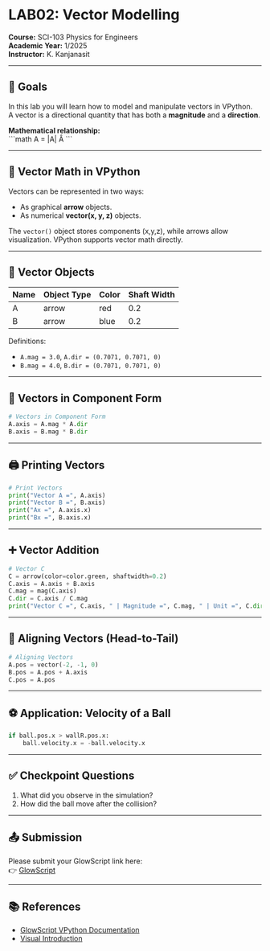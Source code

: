 # LAB02: Vector Modelling  
**Course:** SCI-103 Physics for Engineers  
**Academic Year:** 1/2025  
**Instructor:** K. Kanjanasit  

---

## 🎯 Goals  
In this lab you will learn how to model and manipulate vectors in VPython.  
A vector is a directional quantity that has both a **magnitude** and a **direction**.  

**Mathematical relationship:**  
\`\`\`math
A = |A|  Â
\`\`\`

---

## 📐 Vector Math in VPython  
Vectors can be represented in two ways:
- As graphical **arrow** objects.  
- As numerical **vector(x, y, z)** objects.  

The `vector()` object stores components (x,y,z), while arrows allow visualization. VPython supports vector math directly.

---

## 🏹 Vector Objects  
| Name | Object Type | Color | Shaft Width |
|------|-------------|-------|-------------|
| A    | arrow       | red   | 0.2         |
| B    | arrow       | blue  | 0.2         |

Definitions:  
- `A.mag = 3.0`, `A.dir = (0.7071, 0.7071, 0)`  
- `B.mag = 4.0`, `B.dir = (0.7071, 0.7071, 0)`  

---

## 🧮 Vectors in Component Form  
```python
# Vectors in Component Form
A.axis = A.mag * A.dir
B.axis = B.mag * B.dir
```

---

## 🖨️ Printing Vectors  
```python
# Print Vectors
print("Vector A =", A.axis)
print("Vector B =", B.axis)
print("Ax =", A.axis.x)
print("Bx =", B.axis.x)
```

---

## ➕ Vector Addition  
```python
# Vector C
C = arrow(color=color.green, shaftwidth=0.2)
C.axis = A.axis + B.axis
C.mag = mag(C.axis)
C.dir = C.axis / C.mag
print("Vector C =", C.axis, " | Magnitude =", C.mag, " | Unit =", C.dir)
```

---

## 📏 Aligning Vectors (Head-to-Tail)  
```python
# Aligning Vectors
A.pos = vector(-2, -1, 0)
B.pos = A.pos + A.axis
C.pos = A.pos
```

---

## ⚽ Application: Velocity of a Ball  
```python
if ball.pos.x > wallR.pos.x:
    ball.velocity.x = -ball.velocity.x
```

---

## ✅ Checkpoint Questions  
1. What did you observe in the simulation?  
2. How did the ball move after the collision?  

---

## 📤 Submission  
Please submit your GlowScript link here:  
👉 [GlowScript](https://www.glowscript.org/)  

---

## 📚 References  
- [GlowScript VPython Documentation](https://www.glowscript.org/docs/VPythonDocs/primitives.html)  
- [Visual Introduction](https://www.glowscript.org/docs/VPythonDocs/VisualIntro.html)  


